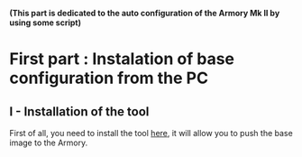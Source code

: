**(This part is dedicated to the auto configuration of the Armory Mk II by using some script)**

# First part : Instalation of base configuration from the PC

## I - Installation of the tool

First of all, you need to install the tool [here](https://github.com/P4ti3nn3/USB-Armory-Setup/releases/tag/Final-conf), it will allow you to push the base image to the Armory.
